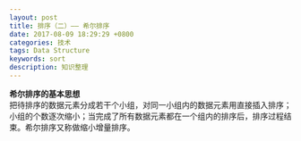 ```yaml
---
layout: post
title: 排序（二）—— 希尔排序
date: 2017-08-09 18:29:29 +0800
categories: 技术
tags: Data Structure
keywords: sort
description: 知识整理
---
```


**希尔排序的基本思想**  
把待排序的数据元素分成若干个小组，对同一小组内的数据元素用直接插入排序；小组的个数逐次缩小；当完成了所有数据元素都在一个组内的排序后，排序过程结束。希尔排序又称做缩小增量排序。


